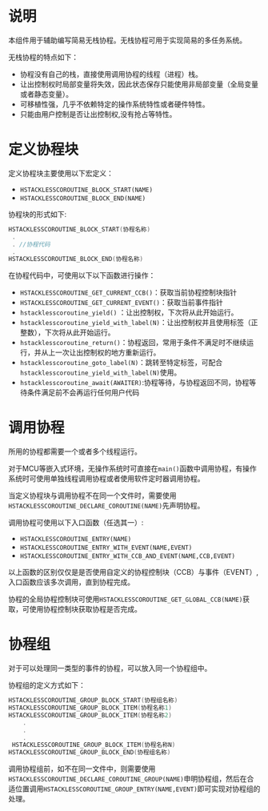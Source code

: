 # 说明

本组件用于辅助编写简易无栈协程。无栈协程可用于实现简易的多任务系统。

无栈协程的特点如下：

- 协程没有自己的栈，直接使用调用协程的线程（进程）栈。
- 让出控制权时局部变量将失效，因此状态保存只能使用非局部变量（全局变量或者静态变量）。
- 可移植性强，几乎不依赖特定的操作系统特性或者硬件特性。
- 只能由用户控制是否让出控制权,没有抢占等特性。

# 定义协程块

定义协程块主要使用以下宏定义：

- `HSTACKLESSCOROUTINE_BLOCK_START(NAME)`
- `HSTACKLESSCOROUTINE_BLOCK_END(NAME)`

协程块的形式如下:

```c++
HSTACKLESSCOROUTINE_BLOCK_START(协程名称)
 .
 . //协程代码
 .
HSTACKLESSCOROUTINE_BLOCK_END(协程名称)
```

在协程代码中，可使用以下以下函数进行操作：

- `HSTACKLESSCOROUTINE_GET_CURRENT_CCB()`：获取当前协程控制块指针
- `HSTACKLESSCOROUTINE_GET_CURRENT_EVENT()`：获取当前事件指针
- `hstacklesscoroutine_yield()` ：让出控制权，下次将从此开始运行。
- `hstacklesscoroutine_yield_with_label(N)`：让出控制权并且使用标签（正整数），下次将从此开始运行。
- `hstacklesscoroutine_return()`：协程返回，常用于条件不满足时不继续运行，并从上一次让出控制权的地方重新运行。
- `hstacklesscoroutine_goto_label(N)`：跳转至特定标签，可配合`hstacklesscoroutine_yield_with_label(N)`使用。
- `hstacklesscoroutine_await(AWAITER)`:协程等待，与协程返回不同，协程等待条件满足前不会再运行任何用户代码

# 调用协程

所用的协程都需要一个或者多个线程运行。

对于MCU等嵌入式环境，无操作系统时可直接在`main()`函数中调用协程，有操作系统时可使用单独线程调用协程或者使用软件定时器调用协程。

当定义协程块与调用协程不在同一个文件时，需要使用`HSTACKLESSCOROUTINE_DECLARE_COROUTINE(NAME)`先声明协程。

调用协程可使用以下入口函数（任选其一）:

- `HSTACKLESSCOROUTINE_ENTRY(NAME)`
- `HSTACKLESSCOROUTINE_ENTRY_WITH_EVENT(NAME,EVENT)`
- `HSTACKLESSCOROUTINE_ENTRY_WITH_CCB_AND_EVENT(NAME,CCB,EVENT)`

以上函数的区别仅仅是是否使用自定义的协程控制块（CCB）与事件（EVENT）,入口函数应该多次调用，直到协程完成。

协程的全局协程控制块可使用`HSTACKLESSCOROUTINE_GET_GLOBAL_CCB(NAME)`获取，可使用协程控制块获取协程是否完成。

# 协程组

对于可以处理同一类型的事件的协程，可以放入同一个协程组中。

协程组的定义方式如下：

```c
HSTACKLESSCOROUTINE_GROUP_BLOCK_START(协程组名称)
HSTACKLESSCOROUTINE_GROUP_BLOCK_ITEM(协程名称1)
HSTACKLESSCOROUTINE_GROUP_BLOCK_ITEM(协程名称2)
    .
    .
    .
 HSTACKLESSCOROUTINE_GROUP_BLOCK_ITEM(协程名称N)
HSTACKLESSCOROUTINE_GROUP_BLOCK_END(协程组名称)
```

调用协程组前，如不在同一文件中，则需要使用 `HSTACKLESSCOROUTINE_DECLARE_COROUTINE_GROUP(NAME)`申明协程组，然后在合适位置调用`HSTACKLESSCOROUTINE_GROUP_ENTRY(NAME,EVENT)`即可实现对协程组的处理。

